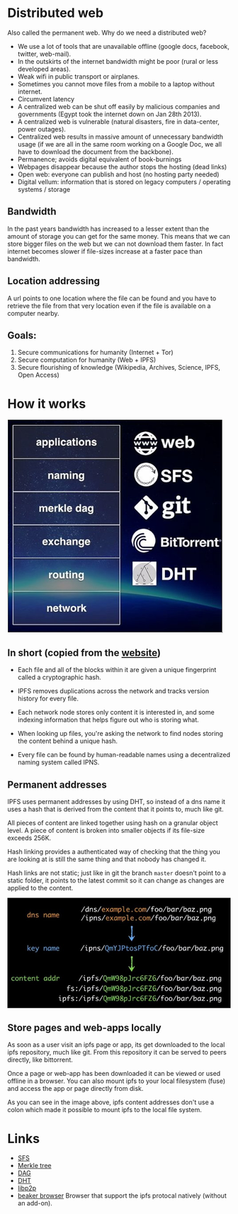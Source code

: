 # Distributed web

Also called the permanent web. Why do we need a distributed web?

- We use a lot of tools that are unavailable offline (google docs, facebook, twitter, web-mail).
- In the outskirts of the internet bandwidth might be poor (rural or less developed areas).
- Weak wifi in public transport or airplanes.
- Sometimes you cannot move files from a mobile to a laptop without internet.
- Circumvent latency
- A centralized web can be shut off easily by malicious companies and governments (Egypt took the internet down on Jan 28th 2013).
- A centralized web is vulnerable (natural disasters, fire in data-center, power outages).
- Centralized web results in massive amount of unnecessary bandwidth usage (if we are all in the same room working on a Google Doc, we all have to download the document from the backbone).
- Permanence; avoids digital equivalent of book-burnings
- Webpages disappear because the author stops the hosting (dead links)
- Open web: everyone can publish and host (no hosting party needed)
- Digital vellum: information that is stored on legacy computers / operating systems / storage

## Bandwidth

In the past years bandwidth has increased to a lesser extent than the amount of storage you can get for the same money. This means that we can store bigger files on the web but we can not download them faster. In fact internet becomes slower if file-sizes increase at a faster pace than bandwidth.

## Location addressing

A url points to one location where the file can be found and you have to retrieve the file from that very location even if the file is available on a computer nearby.

## Goals:

1. Secure communications for humanity (Internet + Tor)
2. Secure computation for humanity (Web + IPFS)
3. Secure flourishing of knowledge (Wikipedia, Archives, Science, IPFS, Open Access)

# How it works

![ipfs](./img/ipfs-stack.jpg "IPFS stack")

## In short (copied from the [website](https://ipfs.io/))

- Each file and all of the blocks within it are given a unique fingerprint called a cryptographic hash.

- IPFS removes duplications across the network and tracks version history for every file.

- Each network node stores only content it is interested in, and some indexing information that helps figure out who is storing what.

- When looking up files, you're asking the network to find nodes storing the content behind a unique hash.

- Every file can be found by human-readable names using a decentralized naming system called IPNS.

## Permanent addresses

IPFS uses permanent addresses by using DHT, so instead of a dns name it uses a hash that is derived from the content that it points to, much like git.

All pieces of content are linked together using hash on a granular object level. A piece of content is broken into smaller objects if its file-size exceeds 256K.

Hash linking provides a authenticated way of checking that the thing you are looking at is still the same thing and that nobody has changed it.

Hash links are not static; just like in git the branch `master` doesn't point to a static folder, it points to the latest commit so it can change as changes are applied to the content.

![ipns](./img/ipns.jpg "DNS to IPNS to IFS mapping")

## Store pages and web-apps locally

As soon as a user visit an ipfs page or app, its get downloaded to the local ipfs repository, much like git. From this repository it can be served to peers directly, like bittorrent.

Once a page or web-app has been downloaded it can be viewed or used offline in a browser. You can also mount ipfs to your local filesystem (fuse) and access the app or page directly from disk.

As you can see in the image above, ipfs content addresses don't use a colon which made it possible to mount ipfs to the local file system.

# Links
- [SFS](https://en.wikipedia.org/wiki/Self-certifying_File_System)
- [Merkle tree](https://en.wikipedia.org/wiki/Merkle_tree)
- [DAG](https://en.wikipedia.org/wiki/Directed_acyclic_graph)
- [DHT](https://en.wikipedia.org/wiki/Distributed_hash_table)
- [libp2p](https://libp2p.io/)
- [beaker browser](https://beakerbrowser.com/) Browser that support the ipfs protocal natively (without an add-on).